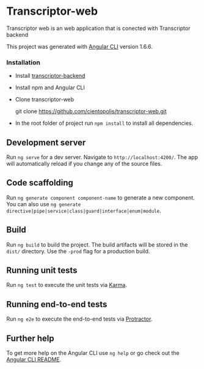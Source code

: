 # Transcriptor-web
Transcriptor web is an web application that is conected with Transcriptor backend

This project was generated with [Angular CLI](https://github.com/angular/angular-cli) version 1.6.6.

### Installation

- Install [transcriptor-backend](https://github.com/cientopolis/transcriptor-backend)

- Install npm and Angular CLI

- Clone transcriptor-web

    git clone https://github.com/cientopolis/transcriptor-web.git


- In the root folder of project run `npm install` to install all dependencies.


## Development server

Run `ng serve` for a dev server. Navigate to `http://localhost:4200/`. The app will automatically reload if you change any of the source files.

## Code scaffolding

Run `ng generate component component-name` to generate a new component. You can also use `ng generate directive|pipe|service|class|guard|interface|enum|module`.

## Build

Run `ng build` to build the project. The build artifacts will be stored in the `dist/` directory. Use the `-prod` flag for a production build.

## Running unit tests

Run `ng test` to execute the unit tests via [Karma](https://karma-runner.github.io).

## Running end-to-end tests

Run `ng e2e` to execute the end-to-end tests via [Protractor](http://www.protractortest.org/).

## Further help

To get more help on the Angular CLI use `ng help` or go check out the [Angular CLI README](https://github.com/angular/angular-cli/blob/master/README.md).
